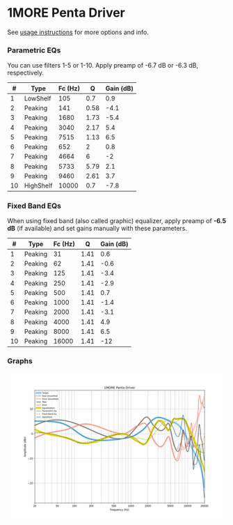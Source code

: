# 1MORE Penta Driver
See [usage instructions](https://github.com/jaakkopasanen/AutoEq#usage) for more options and info.

### Parametric EQs
You can use filters 1-5 or 1-10. Apply preamp of -6.7 dB or -6.3 dB, respectively.

|   # | Type      |   Fc (Hz) |    Q |   Gain (dB) |
|-----|-----------|-----------|------|-------------|
|   1 | LowShelf  |       105 | 0.7  |         0.9 |
|   2 | Peaking   |       141 | 0.58 |        -4.1 |
|   3 | Peaking   |      1680 | 1.73 |        -5.4 |
|   4 | Peaking   |      3040 | 2.17 |         5.4 |
|   5 | Peaking   |      7515 | 1.13 |         6.5 |
|   6 | Peaking   |       652 | 2    |         0.8 |
|   7 | Peaking   |      4664 | 6    |        -2   |
|   8 | Peaking   |      5733 | 5.79 |         2.1 |
|   9 | Peaking   |      9460 | 2.61 |         3.7 |
|  10 | HighShelf |     10000 | 0.7  |        -7.8 |

### Fixed Band EQs
When using fixed band (also called graphic) equalizer, apply preamp of **-6.5 dB** (if available) and set gains manually with these parameters.

|   # | Type    |   Fc (Hz) |    Q |   Gain (dB) |
|-----|---------|-----------|------|-------------|
|   1 | Peaking |        31 | 1.41 |         0.6 |
|   2 | Peaking |        62 | 1.41 |        -0.6 |
|   3 | Peaking |       125 | 1.41 |        -3.4 |
|   4 | Peaking |       250 | 1.41 |        -2.9 |
|   5 | Peaking |       500 | 1.41 |         0.7 |
|   6 | Peaking |      1000 | 1.41 |        -1.4 |
|   7 | Peaking |      2000 | 1.41 |        -3.1 |
|   8 | Peaking |      4000 | 1.41 |         4.9 |
|   9 | Peaking |      8000 | 1.41 |         6.5 |
|  10 | Peaking |     16000 | 1.41 |       -12   |

### Graphs
![](./1MORE%20Penta%20Driver.png)
